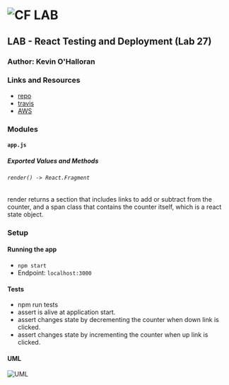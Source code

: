 ![CF](http://i.imgur.com/7v5ASc8.png) LAB
=================================================

## LAB - React Testing and Deployment (Lab 27)



### Author: Kevin O'Halloran

### Links and Resources
* [repo](https://github.com/Kevinoh47/city-explorer)
* [travis]()
* [AWS](http://lab-27-401.s3-website-us-west-2.amazonaws.com/)


### Modules
#### `app.js`
##### Exported Values and Methods

###### `render() -> React.Fragment`
render returns a section that includes links to add or subtract from the counter, and a span class that contains the counter itself, which is a react state object. 


### Setup

#### Running the app
* `npm start`
* Endpoint: `localhost:3000`

#### Tests
* npm run tests
* assert is alive at application start.
* assert changes state by decrementing the counter when down link is clicked.
* assert changes state by incrementing the counter when up link is clicked. 

#### UML
![UML]()
